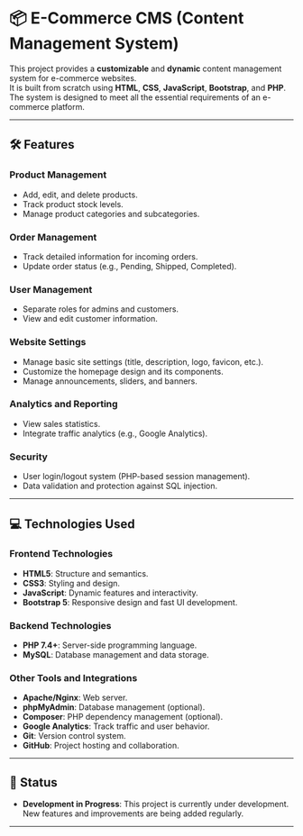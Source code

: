 # 📦 E-Commerce CMS (Content Management System)

This project provides a **customizable** and **dynamic** content management system for e-commerce websites.  
It is built from scratch using **HTML**, **CSS**, **JavaScript**, **Bootstrap**, and **PHP**.  
The system is designed to meet all the essential requirements of an e-commerce platform.

---

## 🛠️ Features

### Product Management
- Add, edit, and delete products.
- Track product stock levels.
- Manage product categories and subcategories.

### Order Management
- Track detailed information for incoming orders.
- Update order status (e.g., Pending, Shipped, Completed).

### User Management
- Separate roles for admins and customers.
- View and edit customer information.

### Website Settings
- Manage basic site settings (title, description, logo, favicon, etc.).
- Customize the homepage design and its components.
- Manage announcements, sliders, and banners.

### Analytics and Reporting
- View sales statistics.
- Integrate traffic analytics (e.g., Google Analytics).

### Security
- User login/logout system (PHP-based session management).
- Data validation and protection against SQL injection.

---

## 💻 Technologies Used

### Frontend Technologies
- **HTML5**: Structure and semantics.
- **CSS3**: Styling and design.
- **JavaScript**: Dynamic features and interactivity.
- **Bootstrap 5**: Responsive design and fast UI development.

### Backend Technologies
- **PHP 7.4+**: Server-side programming language.
- **MySQL**: Database management and data storage.

### Other Tools and Integrations
- **Apache/Nginx**: Web server.
- **phpMyAdmin**: Database management (optional).
- **Composer**: PHP dependency management (optional).
- **Google Analytics**: Track traffic and user behavior.
- **Git**: Version control system.
- **GitHub**: Project hosting and collaboration.

---

## 🚧 Status
- **Development in Progress**: This project is currently under development. New features and improvements are being added regularly.

---
